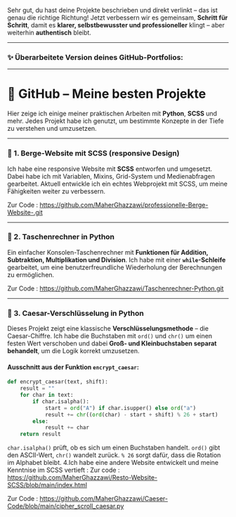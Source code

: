 Sehr gut, du hast deine Projekte beschrieben und direkt verlinkt – das ist genau die richtige Richtung!
Jetzt verbessern wir es gemeinsam, **Schritt für Schritt**, damit es **klarer, selbstbewusster und professioneller** klingt – aber weiterhin **authentisch** bleibt.

---

### ✨ **Überarbeitete Version deines GitHub-Portfolios:**

---

# 🌟 GitHub – Meine besten Projekte

Hier zeige ich einige meiner praktischen Arbeiten mit **Python**, **SCSS** und mehr.
Jedes Projekt habe ich genutzt, um bestimmte Konzepte in der Tiefe zu verstehen und umzusetzen.

---

### 🔹 1. Berge-Website mit SCSS (responsive Design)

Ich habe eine responsive Website mit **SCSS** entworfen und umgesetzt. Dabei habe ich mit Variablen, Mixins, Grid-System und Medienabfragen gearbeitet.
Aktuell entwickle ich ein echtes Webprojekt mit SCSS, um meine Fähigkeiten weiter zu verbessern.

Zur Code : https://github.com/MaherGhazzawi/professionelle-Berge-Website-.git

---

### 🔹 2. Taschenrechner in Python

Ein einfacher Konsolen-Taschenrechner mit **Funktionen für Addition, Subtraktion, Multiplikation und Division**.
Ich habe mit einer **`while`-Schleife** gearbeitet, um eine benutzerfreundliche Wiederholung der Berechnungen zu ermöglichen.

Zur Code : https://github.com/MaherGhazzawi/Taschenrechner-Python.git

---

### 🔹 3. Caesar-Verschlüsselung in Python

Dieses Projekt zeigt eine klassische **Verschlüsselungsmethode** – die Caesar-Chiffre.
Ich habe die Buchstaben mit `ord()` und `chr()` um einen festen Wert verschoben und dabei **Groß- und Kleinbuchstaben separat behandelt**, um die Logik korrekt umzusetzen.

#### Ausschnitt aus der Funktion `encrypt_caesar`:

```python
def encrypt_caesar(text, shift):
    result = ""
    for char in text:
        if char.isalpha():
            start = ord("A") if char.isupper() else ord("a")
            result += chr((ord(char) - start + shift) % 26 + start)
        else:
            result += char
    return result
```

 `char.isalpha()` prüft, ob es sich um einen Buchstaben handelt.
 `ord()` gibt den ASCII-Wert, `chr()` wandelt zurück.
 `% 26` sorgt dafür, dass die Rotation im Alphabet bleibt.
 4.Ich habe eine andere Website entwickelt und meine Kenntnise im SCSS vertieft : 
 Zur code : https://github.com/MaherGhazzawi/Resto-Website-SCSS/blob/main/index.html
 

Zur Code : https://github.com/MaherGhazzawi/Caeser-Code/blob/main/cipher_scroll_caesar.py



    
